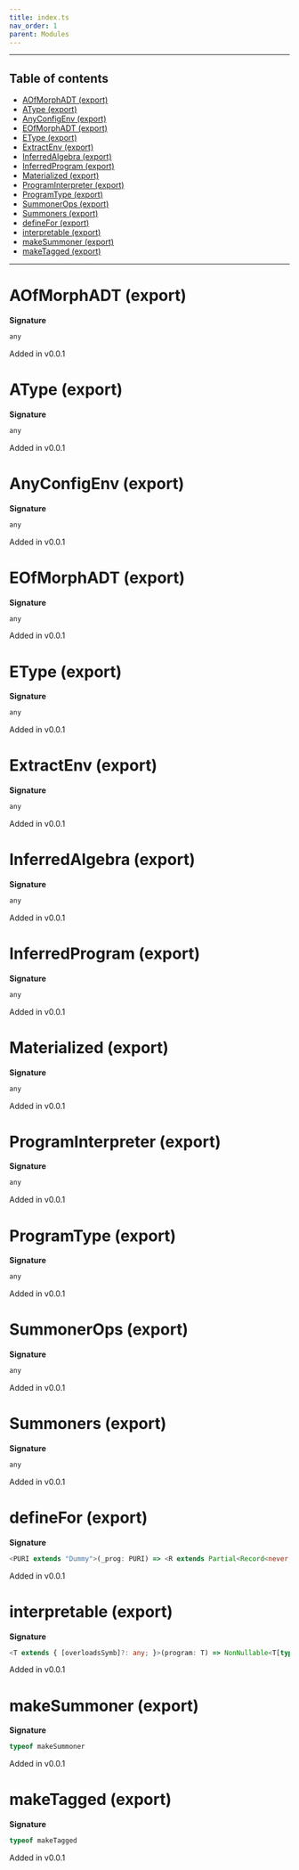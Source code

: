 ```yaml
---
title: index.ts
nav_order: 1
parent: Modules
---
```


---

<h2 class="text-delta">Table of contents</h2>

- [AOfMorphADT (export)](#aofmorphadt-export)
- [AType (export)](#atype-export)
- [AnyConfigEnv (export)](#anyconfigenv-export)
- [EOfMorphADT (export)](#eofmorphadt-export)
- [EType (export)](#etype-export)
- [ExtractEnv (export)](#extractenv-export)
- [InferredAlgebra (export)](#inferredalgebra-export)
- [InferredProgram (export)](#inferredprogram-export)
- [Materialized (export)](#materialized-export)
- [ProgramInterpreter (export)](#programinterpreter-export)
- [ProgramType (export)](#programtype-export)
- [SummonerOps (export)](#summonerops-export)
- [Summoners (export)](#summoners-export)
- [defineFor (export)](#definefor-export)
- [interpretable (export)](#interpretable-export)
- [makeSummoner (export)](#makesummoner-export)
- [makeTagged (export)](#maketagged-export)

---

# AOfMorphADT (export)

**Signature**

```ts
any
```

Added in v0.0.1

# AType (export)

**Signature**

```ts
any
```

Added in v0.0.1

# AnyConfigEnv (export)

**Signature**

```ts
any
```

Added in v0.0.1

# EOfMorphADT (export)

**Signature**

```ts
any
```

Added in v0.0.1

# EType (export)

**Signature**

```ts
any
```

Added in v0.0.1

# ExtractEnv (export)

**Signature**

```ts
any
```

Added in v0.0.1

# InferredAlgebra (export)

**Signature**

```ts
any
```

Added in v0.0.1

# InferredProgram (export)

**Signature**

```ts
any
```

Added in v0.0.1

# Materialized (export)

**Signature**

```ts
any
```

Added in v0.0.1

# ProgramInterpreter (export)

**Signature**

```ts
any
```

Added in v0.0.1

# ProgramType (export)

**Signature**

```ts
any
```

Added in v0.0.1

# SummonerOps (export)

**Signature**

```ts
any
```

Added in v0.0.1

# Summoners (export)

**Signature**

```ts
any
```

Added in v0.0.1

# defineFor (export)

**Signature**

```ts
<PURI extends "Dummy">(_prog: PURI) => <R extends Partial<Record<never, any>> = {}>() => Define<PURI, R>
```

Added in v0.0.1

# interpretable (export)

**Signature**

```ts
<T extends { [overloadsSymb]?: any; }>(program: T) => NonNullable<T[typeof overloadsSymb]>
```

Added in v0.0.1

# makeSummoner (export)

**Signature**

```ts
typeof makeSummoner
```

Added in v0.0.1

# makeTagged (export)

**Signature**

```ts
typeof makeTagged
```

Added in v0.0.1
